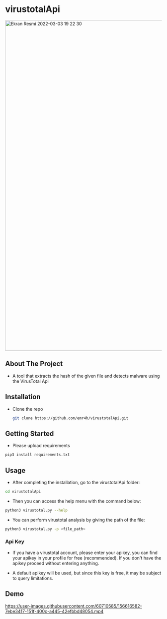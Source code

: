 # virustotalApi

<img width="1058" alt="Ekran Resmi 2022-03-03 19 22 30" src="https://user-images.githubusercontent.com/60710585/156606831-6aa2565a-8915-4673-9275-95aaf7169551.png">

<!-- ABOUT THE PROJECT -->
## About The Project
 * A tool that extracts the hash of the given file and detects malware using the VirusTotal Api
 
 ## Installation

* Clone the repo
 
   ```sh
   git clone https://github.com/emr4h/virustotalApi.git
   ```
 
<!-- GETTING STARTED -->
## Getting Started
 * Please upload requirements

```sh
pip3 install requirements.txt
```
   
<!-- USAGE EXAMPLES -->
## Usage

* After completing the installation, go to the virustotalApi folder:
```sh
cd virustotalApi
```
* Then you can access the help menu with the command below:
```sh
python3 virustotal.py --help
```
* You can perform virustotal analysis by giving the path of the file:
```sh
python3 virustotal.py -p <file_path> 
```

### Api Key
* If you have a virustotal account, please enter your apikey, you can find your apikey in your profile for free (recommended). If you don't have the apikey proceed without entering anything. 

* A default apikey will be used, but since this key is free, it may be subject to query limitations.

<!-- Demo --> 
## Demo

https://user-images.githubusercontent.com/60710585/156616582-7ebe3417-151f-400c-a445-42efbbd48054.mp4


